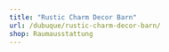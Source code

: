 ```yaml
---
title: "Rustic Charm Decor Barn"
url: /dubuque/rustic-charm-decor-barn/
shop: Raumausstattung
---
```

